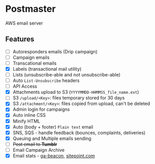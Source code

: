 # Postmaster

AWS email server

## Features

- [ ] Autoresponders emails (Drip campaign)
- [ ] Campaign emails
- [ ] Transcational emails
- [x] Labels (transactional mail utility)
- [ ] Lists (unsubscribe-able and not unsubscribe-able)
- [ ] Auto `List-Unsubscribe` headers
- [ ] API Access
- [x] Attachments upload to S3 (`YYYYMMDD-HHMMSS_file_name.ext`)
- [ ] S3 `/upload/<Key>`: files temporary stored for 30 days
- [x] S3 `/attachment/<Key>`: files copied from upload, can't be deleted
- [x] Admin login for campaigns
- [x] Auto inline CSS
- [x] Minify HTML
- [x] Auto (body + footer) `Plain text` email
- [x] SNS, SQS - handle feedback (bounces, complaints, deliveries)
- [x] Queuing and Multiple emails sending
- [ ] ~~Post email to **Tumblr**~~
- [ ] Email Campaign Archive
- [x] Email stats - [ga-beacon](https://github.com/igrigorik/ga-beacon), [sitepoint.com](http://www.sitepoint.com/using-beacon-image-github-website-email-analytics/)